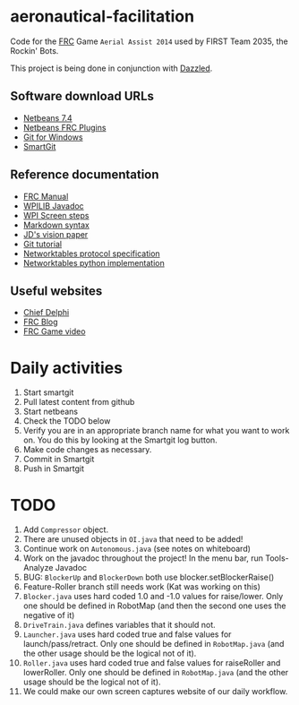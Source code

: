 aeronautical-facilitation
=========================

Code for the [FRC][frc] Game `Aerial Assist 2014` used by FIRST Team 2035, the Rockin' Bots. 

This project is being done in conjunction with [Dazzled][dazzled].

Software download URLs
----------------------
* [Netbeans 7.4][netbeans]
* [Netbeans FRC Plugins][netbeansplugins] 
* [Git for Windows][git]
* [SmartGit][smartgit]

Reference documentation
-----------------------
* [FRC Manual][frcmanual]
* [WPILIB Javadoc][javadoc]
* [WPI Screen steps][wpiscreensteps]
* [Markdown syntax][markdown]
* [JD's vision paper][jdpaper]
* [Git tutorial][gittutorial]
* [Networktables protocol specification][ntspec]
* [Networktables python implementation][ntpy]

Useful websites
---------------
* [Chief Delphi][chiefdelphi]
* [FRC Blog][frcblog]
* [FRC Game video][frcvideo]

[frc]: http://www.usfirst.org/roboticsprograms/frc
[frcmanual]: http://frc-manual.usfirst.org/
[frcblog]: http://www.usfirst.org/roboticsprograms/frc/blog
[frcvideo]: https://www.youtube.com/watch?v=oxp4dkMQ1Vo
[netbeans]: https://netbeans.org/
[netbeansplugins]: http://wpilib.screenstepslive.com/s/3120/m/7885/l/79405-installing-the-java-development-tools
[javascreenstep]: http://wpilib.screenstepslive.com/s/3120/m/7885/l/79405-installing-the-java-development-tools
[git]: http://msysgit.github.io/
[smartgit]: http://www.syntevo.com/smartgithg/
[chiefdelphi]: http://www.chiefdelphi.com/forums/portal.php
[frcmanual]: http://frc-manual.usfirst.org/
[frcblog]: http://www.usfirst.org/roboticsprograms/frc/blog
[javadoc]: http://www.wbrobotics.com/javadoc/edu/wpi/first/wpilibj/package-summary.html
[wpiscreensteps]: http://wpilib.screenstepslive.com/s/3120
[markdown]: http://daringfireball.net/projects/markdown/basics
[jdpaper]: http://www.chiefdelphi.com/media/papers/2854
[gittutorial]: http://try.github.io/levels/1/challenges/1
[ntspec]: http://firstforge.wpi.edu/sf/docman/do/downloadDocument/projects.wpilib/docman.root/doc1318
[ntpy]: https://github.com/Team3574/2013VisionCode/blob/master/src/nt_client.py
[dazzled]: https://github.com/CarmelRobotics/dazzled

Daily activities
================
1. Start smartgit
1. Pull latest content from github
1. Start netbeans
1. Check the TODO below
1. Verify you are in an appropriate branch name for what you want to work on.  You do this by looking at the Smartgit log button.
1. Make code changes as necessary.
1. Commit in Smartgit
1. Push in Smartgit

TODO 
====

1. Add `Compressor` object.  
1. There are unused objects in `OI.java` that need to be added!
1. Continue work on `Autonomous.java` (see notes on whiteboard)
1. Work on the javadoc throughout the project!  In the menu bar, run Tools-Analyze Javadoc 
1. BUG: `BlockerUp` and `BlockerDown` both use blocker.setBlockerRaise()
1. Feature-Roller branch still needs work (Kat was working on this)
1. `Blocker.java` uses hard coded 1.0 and -1.0 values for raise/lower.  Only one should be defined in RobotMap (and then the second one uses the negative of it)
1. `DriveTrain.java` defines variables that it should not.
1. `Launcher.java` uses hard coded true and false values for launch/pass/retract.  Only one should be defined in `RobotMap.java` (and the other usage should be the logical not of it).
1. `Roller.java` uses hard coded true and false values for raiseRoller and lowerRoller.  Only one should be defined in `RobotMap.java` (and the other usage should be the logical not of it).
1. We could make our own screen captures website of our daily workflow.

